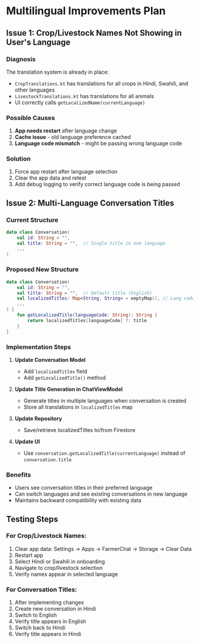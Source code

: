# Multilingual Improvements Plan

## Issue 1: Crop/Livestock Names Not Showing in User's Language

### Diagnosis
The translation system is already in place:
- `CropTranslations.kt` has translations for all crops in Hindi, Swahili, and other languages
- `LivestockTranslations.kt` has translations for all animals
- UI correctly calls `getLocalizedName(currentLanguage)`

### Possible Causes
1. **App needs restart** after language change
2. **Cache issue** - old language preference cached
3. **Language code mismatch** - might be passing wrong language code

### Solution
1. Force app restart after language selection
2. Clear the app data and retest
3. Add debug logging to verify correct language code is being passed

## Issue 2: Multi-Language Conversation Titles

### Current Structure
```kotlin
data class Conversation(
    val id: String = "",
    val title: String = "",  // Single title in one language
    ...
)
```

### Proposed New Structure
```kotlin
data class Conversation(
    val id: String = "",
    val title: String = "",  // Default title (English)
    val localizedTitles: Map<String, String> = emptyMap(), // Lang code -> Title
    ...
) {
    fun getLocalizedTitle(languageCode: String): String {
        return localizedTitles[languageCode] ?: title
    }
}
```

### Implementation Steps

1. **Update Conversation Model**
   - Add `localizedTitles` field
   - Add `getLocalizedTitle()` method

2. **Update Title Generation in ChatViewModel**
   - Generate titles in multiple languages when conversation is created
   - Store all translations in `localizedTitles` map

3. **Update Repository**
   - Save/retrieve localizedTitles to/from Firestore

4. **Update UI**
   - Use `conversation.getLocalizedTitle(currentLanguage)` instead of `conversation.title`

### Benefits
- Users see conversation titles in their preferred language
- Can switch languages and see existing conversations in new language
- Maintains backward compatibility with existing data

## Testing Steps

### For Crop/Livestock Names:
1. Clear app data: Settings → Apps → FarmerChat → Storage → Clear Data
2. Restart app
3. Select Hindi or Swahili in onboarding
4. Navigate to crop/livestock selection
5. Verify names appear in selected language

### For Conversation Titles:
1. After implementing changes
2. Create new conversation in Hindi
3. Switch to English
4. Verify title appears in English
5. Switch back to Hindi
6. Verify title appears in Hindi
